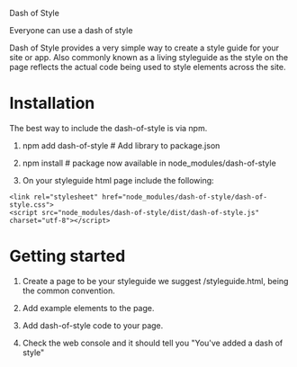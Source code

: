 Dash of Style

Everyone can use a dash of style

Dash of Style provides a very simple way to create a style guide for your site or app. Also commonly known as a living styleguide as the style on the page reflects the actual code being used to style elements across the site.

Installation
============

The best way to include the dash-of-style is via npm.

1.    npm add dash-of-style # Add library to package.json

2.    npm install  # package now available in node_modules/dash-of-style

3.    On your styleguide html page include the following:

    <link rel="stylesheet" href="node_modules/dash-of-style/dash-of-style.css">
    <script src="node_modules/dash-of-style/dist/dash-of-style.js" charset="utf-8"></script>

Getting started
===============

1. Create a page to be your styleguide we suggest /styleguide.html, being the common convention.

2. Add example elements to the page.

3. Add dash-of-style code to your page.

4. Check the web console and it should tell you "You've added a dash of style"
















